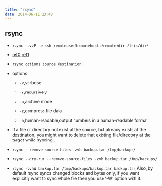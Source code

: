 ```yaml
---
title: "rsync"
date: 2014-06-11 23:48
---
```

## rsync ##

+ ``rsync -avzP -e ssh remoteuser@remotehost:/remote/dir /this/dir/``

+ [ref0](http://troy.jdmz.net/rsync/index.html),[ref1](http://www.tecmint.com/rsync-local-remote-file-synchronization-commands/)

+ ``rsync options source destination``

+ options

  + ``-v``,verbose

  + ``-r``,recursively

  + ``-a``,archive mode

  + ``-z``,compress file data

  + ``-h``,human-readable,output numbers in a human-readable format

+ If a file or directory not exist at the source, but already exists at the destination, you might want to delete that existing file/directory at the target while syncing .

+ ``rsync --remove-source-files -zvh backup.tar /tmp/backups/``

+ ``rsync --dry-run --remove-source-files -zvh backup.tar /tmp/backups/``

+ ``rsync -zvhW backup.tar /tmp/backups/backup.tar backup.tar``,Also, by default rsync syncs changed blocks and bytes only, if you want explicitly want to sync whole file then you use ‘-W‘ option with it.

